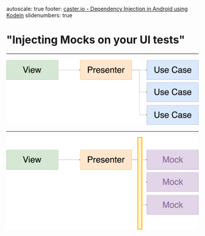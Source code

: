 autoscale: true
footer: [caster.io - Dependency Injection in Android using Kodein](https://www.caster.io)
slidenumbers: true

# "Injecting Mocks on your UI tests"

---

![inline](ui_tests.png)

---

![inline](ui_tests_mocks.png)

